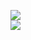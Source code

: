 [![](https://img.shields.io/badge/Made%20With-Github%20Spray-lightgrey.svg?style=for-the-badge&logo=github)](https://github.com/Annihil/github-spray#9147)  
[![](https://i.imgur.com/2DrTn0Z.gif)](https://github.com/Annihil/github-spray)